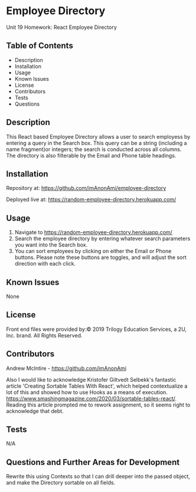 # Employee Directory
Unit 19 Homework: React Employee Directory

## Table of Contents

* Description
* Installation
* Usage
* Known Issues
* License
* Contributors
* Tests
* Questions

## Description
This React based Employee Directory allows a user to search employess by entering a query in the Search box. This query can be a string (including a name fragment)or integers; the search is conducted across all columns. The directory is also filterable by the Email and Phone table headings.

## Installation
Repository at: https://github.com/imAnonAmi/employee-directory

Deployed live at: https://random-employee-directory.herokuapp.com/

## Usage
1. Navigate to https://random-employee-directory.herokuapp.com/
2. Search the employee directory by entering whatever search parameters you want into the Search box.
3. You can sort employees by clicking on either the Email or Phone buttons. Please note these buttons are toggles, and will adjust the sort direction with each click.

## Known Issues

None

## License

Front end files were provided by:© 2019 Trilogy Education Services, a 2U, Inc. brand. All Rights Reserved.

## Contributors

Andrew McIntire - https://github.com/imAnonAmi

Also I would like to acknowledge Kristofer Giltvedt Selbekk's fantastic article 'Creating Sortable Tables With React', which helped contextualize a lot of this and showed how to use Hooks as a means of execution. https://www.smashingmagazine.com/2020/03/sortable-tables-react/. Reading this article prompted me to rework assignment, so it seems right to acknowledge that debt.

## Tests

N/A

## Questions and Further Areas for Development
Rewrite this using Contexts so that I can drill deeper into the passed object, and make the Directory sortable on all fields.
